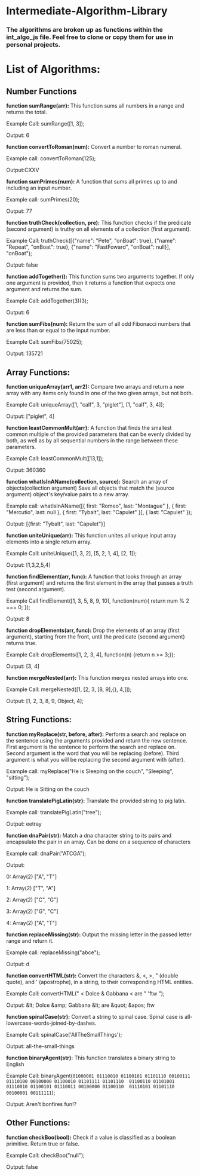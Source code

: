 # Intermediate-Algorithm-Library

### The algorithms are broken up as functions within the int_algo_js file.  Feel free to clone or copy them for use in personal projects.

# List of Algorithms:

## Number Functions


**function sumRange(arr):** This function sums all numbers in a range and returns the total.

Example Call: sumRange([1, 3]);

Output: 6


**function convertToRoman(num):** 
Convert a number to roman numeral.

Example call: convertToRoman(125);

Output:CXXV


**function sumPrimes(num):** A function that sums all primes up to and including an input number.

Example call: sumPrimes(20);

Output: 77


**function truthCheck(collection, pre):** This function checks if the predicate (second argument) 
is truthy on all elements of a collection (first argument).

Example Call:
truthCheck([{"name": "Pete", "onBoat": true}, {"name": "Repeat", "onBoat": true}, 
  {"name": "FastFoward", "onBoat": null}], "onBoat"); 

Output: false


**function addTogether():**
This function sums two arguments together. 
If only one argument is provided, 
then it returns a function that expects one argument and returns the sum.

Example Call:
addTogether(3)(3);

Output: 6


**function sumFibs(num):**
Return the sum of all odd Fibonacci numbers 
that are less than or equal to the input number.

Example Call:
sumFibs(75025);

Output: 135721


## Array Functions:


**function uniqueArray(arr1, arr2):**
Compare two arrays and return a new array 
with any items only found in one of the two given arrays, 
but not both. 

Example Call:
uniqueArray([1, "calf", 3, "piglet"], [1, "calf", 3, 4]);

Output: ["piglet", 4]


**function leastCommonMult(arr):**
A function that finds the smallest common multiple 
of the provided parameters that can be evenly divided by both, 
as well as by all sequential numbers in the range between these parameters.

Example Call:
leastCommonMult([13,1]);

Output: 360360


**function whatIsInAName(collection, source):**
Search an array of objects(collection argument) 
Save all objects that match the (source argument) object's 
key/value pairs to a new array.

Example call:
whatIsInAName([{ first: "Romeo", last: "Montague" }, 
{ first: "Mercutio", last: null }, { first: "Tybalt", last: "Capulet" }], 
{ last: "Capulet" });

Output: [{first: "Tybalt", last: "Capulet"}]


**function uniteUnique(arr):**
This function unites all unique input array 
elements into a single return array. 

Example Call:
uniteUnique([1, 3, 2], [5, 2, 1, 4], [2, 1]);

Output: [1,3,2,5,4]


**function findElement(arr, func):**
A function that looks through an array (first argument) and 
returns the first element in the array that passes a truth test (second argument).

Example Call
findElement([1, 3, 5, 8, 9, 10], function(num){ return num % 2 === 0; });

Output: 8


**function dropElements(arr, func):**
Drop the elements of an array (first argument), 
starting from the front, until the predicate (second argument) returns true.

Example Call:
dropElements([1, 2, 3, 4], function(n) {return n >= 3;});

Output: [3, 4]


**function mergeNested(arr):** 
This function merges nested arrays into one.

Example Call: 
mergeNested([1, [2, 3, [8, 9],{}, 4,]]);

Output: [1, 2, 3, 8, 9, Object, 4];


## String Functions:

**function myReplace(str, before, after):**
Perform a search and replace on the sentence using the arguments provided and return the new sentence.
First argument is the sentence to perform the search and replace on.
Second argument is the word that you will be replacing (before).
Third argument is what you will be replacing the second argument with (after).

Example call:
myReplace("He is Sleeping on the couch", "Sleeping", "sitting");

Output: He is Sitting on the couch


**function translatePigLatin(str):** 
Translate the provided string to pig latin.

Example call:
translatePigLatin("tree");

Output: eetray


**function dnaPair(str):** 
Match a dna character string to its pairs and encapsulate the pair in an array.
Can be done on a sequence of characters

Example call:
dnaPair("ATCGA");

Output: 

0: Array(2) ["A", "T"]

1: Array(2) ["T", "A"]

2: Array(2) ["C", "G"]

3: Array(2) ["G", "C"]

4: Array(2) ["A", "T"]


**function replaceMissing(str):** 
Output the missing letter in the passed letter range and return it.

Example call:
replaceMissing("abce");

Output: d


**function convertHTML(str):**
Convert the characters &, <, >, " (double quote), and ' (apostrophe), 
in a string, to their corresponding HTML entities.

Example Call:
convertHTML(" < Dolce & Gabbana < are " 'ftw ");

Output: \&lt; Dolce \&amp; Gabbana \&lt; are \&quot; \&apos; ftw 


**function spinalCase(str):**
Convert a string to spinal case. 
Spinal case is all-lowercase-words-joined-by-dashes.

Example Call:
spinalCase('AllTheSmallThings');

Output: all-the-small-things

**function binaryAgent(str):**
This function translates a binary string to English

Example Call:
binaryAgent(`01000001 01110010 01100101 01101110 00100111 
01110100 00100000 01100010 01101111 01101110 
01100110 01101001 01110010 01100101 01110011 00100000 01100110 
01110101 01101110 00100001 00111111`);

Output: Aren't bonfires fun!?


## Other Functions:

**function checkBoo(bool):**
Check if a value is classified as a boolean primitive. Return true or false.

Example Call:
checkBoo("null");

Output: false
